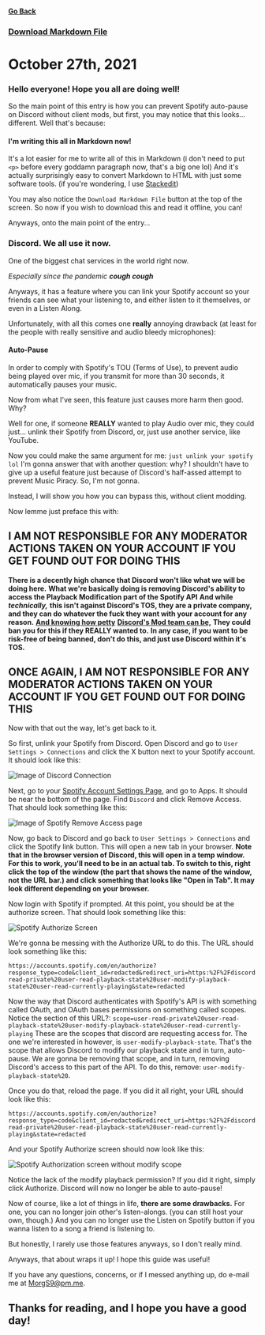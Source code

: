 #### [Go Back](https://morgs9.xyz/journal)

### [Download Markdown File](https://morgs9.xyz/journal/2021-10-27/ENTRY.md)

# October 27th, 2021

### Hello everyone! Hope you all are doing well!

So the main point of this entry is how you can prevent Spotify auto-pause on Discord without client mods,
but first, you may notice that this looks... different.
Well that's because:

#### I'm writing this all in Markdown now!
It's a lot easier for me to write all of this in Markdown (i don't need to put ``<p>`` before every goddamn paragraph now, that's a big one lol)
And it's actually surprisingly easy to convert Markdown to HTML with just some software tools. (if you're wondering, I use [Stackedit](https://stackedit.io))

You may also notice the `Download Markdown File` button at the top of the screen. So now if you wish to download this and read it offline, you can!


Anyways, onto the main point of the entry...


### Discord. We all use it now.
One of the biggest chat services in the world right now.

*Especially since the pandemic* ***cough cough***

Anyways, it has a feature where you can link your Spotify account so your friends can see what your listening to, and either listen to it themselves, or even in a Listen Along.

Unfortunately, with all this comes one **really** annoying drawback (at least for the people with really sensitive and audio bleedy microphones):

#### Auto-Pause

In order to comply with Spotify's TOU (Terms of Use), to prevent audio being played over mic, if you transmit for more than 30 seconds, it automatically pauses your music.

Now from what I've seen, this feature just causes more harm then good. Why?

Well for one, if someone **REALLY** wanted to play Audio over mic, they could just... unlink their Spotify from Discord, or, just use another service, like YouTube.

Now you could make the same argument for me: `just unlink your spotify lol`
I'm gonna answer that with another question: why?
I shouldn't have to give up a useful feature just because of Discord's half-assed attempt to prevent Music Piracy.
So, I'm not gonna.

Instead, I will show you how you can bypass this, without client modding.

Now lemme just preface this with:

## **I AM NOT RESPONSIBLE FOR ANY MODERATOR ACTIONS TAKEN ON YOUR ACCOUNT IF YOU GET FOUND OUT FOR DOING THIS**
**There is a decently high chance that Discord won't like what we will be doing here.**
**What we're basically doing is removing Discord's ability to access the Playback Modification part of the Spotify API**
**And while** ***technically,*** **this isn't against Discord's TOS, they are a private company, and they can do whatever the fuck they want with your account for any reason.** [**And knowing how petty**](https://www.reddit.com/r/internetdrama/comments/9tdnl9/discord_drama_uallthefoxes_now_from_the_trust_and/) [**Discord's Mod team can be,**](https://youtu.be/UGJhITr7190) **They could ban you for this if they REALLY wanted to.**
**In any case, if you want to be risk-free of being banned, don't do this, and just use Discord within it's TOS.**
## **ONCE AGAIN, I AM NOT RESPONSIBLE FOR ANY MODERATOR ACTIONS TAKEN ON YOUR ACCOUNT IF YOU GET FOUND OUT FOR DOING THIS**

Now with that out the way, let's get back to it.

So first, unlink your Spotify from Discord.
Open Discord and go to `User Settings > Connections`
and click the X button next to your Spotify account. It should look like this:

![Image of Discord Connection](https://morgs9.xyz/journal/2021-10-27/images/1.png)

Next, go to your [Spotify Account Settings Page](https://account.spotify.com), and go to Apps. It should be near the bottom of the page. Find `Discord` and click Remove Access. That should look something like this:

![Image of Spotify Remove Access page](https://morgs9.xyz/journal/2021-10-27/images/2.png)

Now, go back to Discord and go back to `User Settings > Connections` and click the Spotify link button. This will open a new tab in your browser.
**Note that in the browser version of Discord, this will open in a temp window. For this to work, you'll need to be in an actual tab. To switch to this, right click the top of the window (the part that shows the name of the window, not the URL bar.) and click something that looks like "Open in Tab". It may look different depending on your browser.**

Now login with Spotify if prompted. At this point, you should be at the authorize screen. That should look something like this:

![Spotify Authorize Screen](https://morgs9.xyz/journal/2021-10-27/images/3.png)

We're gonna be messing with the Authorize URL to do this.
The URL should look something like this:
```
https://accounts.spotify.com/en/authorize?response_type=code&client_id=redacted&redirect_uri=https:%2F%2Fdiscord.com%2Fapi%2Fconnections%2Fspotify%2Fcallback&scope=user-read-private%20user-read-playback-state%20user-modify-playback-state%20user-read-currently-playing&state=redacted
```
Now the way that Discord authenticates with Spotify's API is with something called OAuth, and OAuth bases permissions on something called scopes. 
Notice the section of this URL?: `scope=user-read-private%20user-read-playback-state%20user-modify-playback-state%20user-read-currently-playing`
These are the scopes that discord are requesting access for.
The one we're interested in however, is `user-modify-playback-state`. That's the scope that allows Discord to modify our playback state and in turn, auto-pause.
We are gonna be removing that scope, and in turn, removing Discord's access to this part of the API. To do this, remove: `user-modify-playback-state%20`. 

Once you do that, reload the page. If you did it all right, your URL should look like this:

```
https://accounts.spotify.com/en/authorize?response_type=code&client_id=redacted&redirect_uri=https:%2F%2Fdiscord.com%2Fapi%2Fconnections%2Fspotify%2Fcallback&scope=user-read-private%20user-read-playback-state%20user-read-currently-playing&state=redacted
```
And your Spotify Authorize screen should now look like this:

![Spotify Authorization screen without modify scope](https://morgs9.xyz/journal/2021-10-27/images/4.png)

Notice the lack of the modify playback permission?
If you did it right, simply click Authorize.
Discord will now no longer be able to auto-pause!

Now of course, like a lot of things in life, **there are some drawbacks.**
For one, you can no longer join other's listen-alongs. (you can still host your own, though.)
And you can no longer use the Listen on Spotify button if you wanna listen to a song a friend is listening to.

But honestly, I rarely use those features anyways, so I don't really mind.

Anyways, that about wraps it up! I hope this guide was useful!

If you have any questions, concerns, or if I messed anything up, do e-mail me at [MorgS9@pm.me](mailto:MorgS9@pm.me).

## Thanks for reading, and I hope you have a good day!
